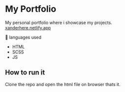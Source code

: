 # My Portfolio
My personal portfolio where i showcase my projects. <br>
[xanderhere.netlify.app](https://xanderhere.netlify.app)

📃 languages used
- HTML
- SCSS
- JS

## How to run it

Clone the repo and open the html file on browser thats it.


